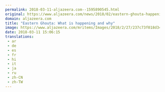 ```yaml
---
permalink: 2018-03-11-aljazeera.com--1595890545.html
original: https://www.aljazeera.com/news/2018/02/eastern-ghouta-happening-180226110239822.html
domain: aljazeera.com
title: "Eastern Ghouta: What is happening and why"
image: https://www.aljazeera.com/mritems/Images/2018/2/27/237c73f018d349f9b9f16baaf8bfd848_18.jpg
date: 2018-03-11 15:06:15
translations: 
 - ar
 - de
 - es
 - fr
 - hi
 - it
 - ja
 - ru
 - zh-CN
 - zh-TW
---
```


